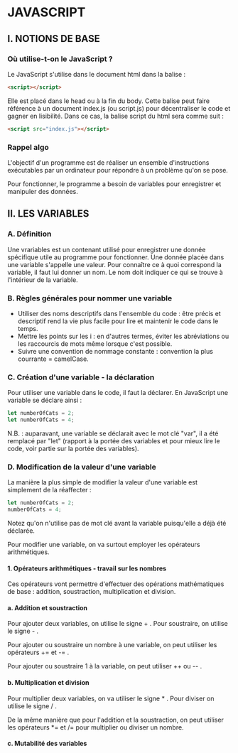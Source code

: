 # JAVASCRIPT
## I. NOTIONS DE BASE 
### Où utilise-t-on le JavaScript ?

Le JavaScript s'utilise dans le document html dans la balise :
```HTML
<script></script>
```
Elle est placé dans le head ou à la fin du body.
Cette balise peut faire référence à un document index.js (ou script.js) pour décentraliser le code et gagner en lisibilité. 
Dans ce cas, la balise script du html sera comme suit :
```HTML
<script src="index.js"></script>
```

### Rappel algo

L'objectif d'un programme est de réaliser un ensemble d'instructions exécutables par un ordinateur pour répondre à un problème qu'on se pose.

Pour fonctionner, le programme a besoin de variables pour enregistrer et manipuler des données. 

## II. LES VARIABLES
### A. Définition

Une vrariables est un contenant utilisé pour enregistrer une donnée spécifique utile au programme pour fonctionner. 
Une donnée placée dans une variable s'appelle une valeur. 
Pour connaître ce à quoi correspond la variable, il faut lui donner un nom.
Le nom doit indiquer ce qui se trouve à l'intérieur de la variable.

### B. Règles générales pour nommer une variable

* Utiliser des noms descriptifs dans l'ensemble du code : être précis et descriptif rend la vie plus facile pour lire et maintenir le code dans le temps.
* Mettre les points sur les i : en d'autres termes, éviter les abréviations ou les raccourcis de mots même lorsque c'est possible.
* Suivre une convention de nommage constante : convention la plus courrante = camelCase.

### C. Création d'une variable - la déclaration

Pour utiliser une variable dans le code, il faut la déclarer.
En JavaScript une variable se déclare ainsi : 

```javascript
let numberOfCats = 2;
let numberOfCats = 4;
```

N.B. : auparavant, une variable se déclarait avec le mot clé "var", il a été remplacé par "let" (rapport à la portée des variables et pour mieux lire le code, voir partie sur la portée des variables).

### D. Modification de la valeur d'une variable

La manière la plus simple de modifier la valeur d'une variable est simplement de la réaffecter : 
```javascript
let numberOfCats = 2;
numberOfCats = 4;
```
Notez qu'on n'utilise pas de mot clé avant la variable puisqu'elle a déjà été déclarée.

Pour modifier une variable, on va surtout employer les opérateurs arithmétiques.

#### 1. Opérateurs arithmétiques - travail sur les nombres

Ces opérateurs vont permettre d'effectuer des opérations mathématiques de base : addition, soustraction, multiplication et division.

#### a. Addition et soustraction

Pour ajouter deux variables, on utilise le signe + .
Pour soustraire, on utilise le signe - .

Pour ajouter ou soustraire un nombre à une variable, on peut utiliser les opérateurs += et -= .

Pour ajouter ou soustraire 1 à la variable, on peut utiliser ++ ou -- .

#### b. Multiplication et division

Pour multiplier deux variables, on va utiliser le signe * .
Pour diviser on utilise le signe / .

De la même manière que pour l'addition et la soustraction, on peut utiliser les opérateurs *= et /= pour multiplier ou diviser un nombre.

#### c. Mutabilité des variables

